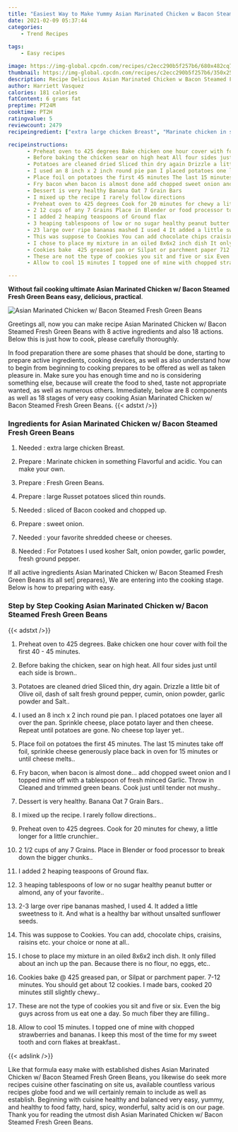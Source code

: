 ```yaml
---
title: "Easiest Way to Make Yummy Asian Marinated Chicken w Bacon Steamed Fresh Green Beans"
date: 2021-02-09 05:37:44
categories:
    - Trend Recipes
    
tags:
    - Easy recipes

image: https://img-global.cpcdn.com/recipes/c2ecc290b5f257b6/680x482cq70/asian-marinated-chicken-w-bacon-steamed-fresh-green-beans-recipe-main-photo.jpg
thumbnail: https://img-global.cpcdn.com/recipes/c2ecc290b5f257b6/350x250cq70/asian-marinated-chicken-w-bacon-steamed-fresh-green-beans-recipe-main-photo.jpg
description: Recipe Delicious Asian Marinated Chicken w Bacon Steamed Fresh Green Beans with 8 ingredients and 18 stages of easy cooking.
author: Harriett Vasquez
calories: 181 calories
fatContent: 6 grams fat
preptime: PT24M
cooktime: PT2H
ratingvalue: 5
reviewcount: 2479
recipeingredient: ["extra large chicken Breast", "Marinate chicken in something Flavorful and acidic You can make your own", "Fresh Green Beans", "large Russet potatoes sliced thin rounds", "sliced of Bacon cooked and chopped up", "sweet onion", "your favorite shredded cheese or cheeses", "For Potatoes I used kosher Salt onion powder garlic powder fresh ground pepper"]

recipeinstructions: 
      - Preheat oven to 425 degrees Bake chicken one hour cover with foil the first 40  45 minutes 
      - Before baking the chicken sear on high heat All four sides just until each side is brown 
      - Potatoes are cleaned dried Sliced thin dry again Drizzle a little bit of Olive oil dash of salt fresh ground pepper cumin onion powder garlic powder and Salt 
      - I used an 8 inch x 2 inch round pie pan I placed potatoes one layer all over the pan Sprinkle cheese place potato layer and then cheese Repeat until potatoes are gone No cheese top layer yet 
      - Place foil on potatoes the first 45 minutes The last 15 minutes take off foil sprinkle cheese generously place back in oven for 15 minutes or until cheese melts 
      - Fry bacon when bacon is almost done add chopped sweet onion and I topped mine off with a tablespoon of fresh minced Garlic Throw in Cleaned and trimmed green beans Cook just until tender not mushy 
      - Dessert is very healthy Banana Oat 7 Grain Bars 
      - I mixed up the recipe I rarely follow directions 
      - Preheat oven to 425 degrees Cook for 20 minutes for chewy a little longer for a little crunchier 
      - 2 12 cups of any 7 Grains Place in Blender or food processor to break down the bigger chunks 
      - I added 2 heaping teaspoons of Ground flax 
      - 3 heaping tablespoons of low or no sugar healthy peanut butter or almond any of your favorite 
      - 23 large over ripe bananas mashed I used 4 It added a little sweetness to it And what is a healthy bar without unsalted sunflower seeds 
      - This was suppose to Cookies You can add chocolate chips craisins raisins etc your choice or none at all 
      - I chose to place my mixture in an oiled 8x6x2 inch dish It only filled about an inch up the pan Because there is no flour no eggs etc 
      - Cookies bake  425 greased pan or Silpat or parchment paper 712 minutes You should get about 12 cookies I made bars cooked 20 minutes still slightly chewy 
      - These are not the type of cookies you sit and five or six Even the big guys across from us eat one a day So much fiber they are filling 
      - Allow to cool 15 minutes I topped one of mine with chopped strawberries and bananas I keep this most of the time for my sweet tooth and corn flakes at breakfast

---
```




**Without fail cooking ultimate Asian Marinated Chicken w/ Bacon Steamed Fresh Green Beans easy, delicious, practical**. 


![Asian Marinated Chicken w/ Bacon Steamed Fresh Green Beans](https://img-global.cpcdn.com/recipes/c2ecc290b5f257b6/680x482cq70/asian-marinated-chicken-w-bacon-steamed-fresh-green-beans-recipe-main-photo.jpg "Asian Marinated Chicken w/ Bacon Steamed Fresh Green Beans")




Greetings all, now you can make recipe Asian Marinated Chicken w/ Bacon Steamed Fresh Green Beans with 8 active ingredients and also 18 actions. Below this is just how to cook, please carefully thoroughly.

In food preparation there are some phases that should be done, starting to prepare active ingredients, cooking devices, as well as also understand how to begin from beginning to cooking prepares to be offered as well as taken pleasure in. Make sure you has enough time and no is considering something else, because will create the food to shed, taste not appropriate wanted, as well as numerous others. Immediately, below are 8 components as well as 18 stages of very easy cooking Asian Marinated Chicken w/ Bacon Steamed Fresh Green Beans.
{{< adstxt />}}

### Ingredients for Asian Marinated Chicken w/ Bacon Steamed Fresh Green Beans


1. Needed  : extra large chicken Breast.

1. Prepare  : Marinate chicken in something Flavorful and acidic. You can make your own.

1. Prepare  : Fresh Green Beans.

1. Prepare  : large Russet potatoes sliced thin rounds.

1. Needed  : sliced of Bacon cooked and chopped up.

1. Prepare  : sweet onion.

1. Needed  : your favorite shredded cheese or cheeses.

1. Needed  : For Potatoes I used kosher Salt, onion powder, garlic powder, fresh ground pepper.



If all active ingredients Asian Marinated Chicken w/ Bacon Steamed Fresh Green Beans its all set| prepares}, We are entering into the cooking stage. Below is how to preparing with easy.

### Step by Step Cooking Asian Marinated Chicken w/ Bacon Steamed Fresh Green Beans

{{< adstxt />}}


1. Preheat oven to 425 degrees. Bake chicken one hour cover with foil the first 40 - 45 minutes.



1. Before baking the chicken, sear on high heat. All four sides just until each side is brown..



1. Potatoes are cleaned dried Sliced thin, dry again. Drizzle a little bit of Olive oil, dash of salt fresh ground pepper, cumin, onion powder, garlic powder and Salt..



1. I used an 8 inch x 2 inch round pie pan. I placed potatoes one layer all over the pan. Sprinkle cheese, place potato layer and then cheese. Repeat until potatoes are gone. No cheese top layer yet..



1. Place foil on potatoes the first 45 minutes. The last 15 minutes take off foil, sprinkle cheese generously place back in oven for 15 minutes or until cheese melts..



1. Fry bacon, when bacon is almost done... add chopped sweet onion and I topped mine off with a tablespoon of fresh minced Garlic. Throw in Cleaned and trimmed green beans. Cook just until tender not mushy..



1. Dessert is very healthy. Banana Oat 7 Grain Bars..



1. I mixed up the recipe. I rarely follow directions..



1. Preheat oven to 425 degrees. Cook for 20 minutes for chewy, a little longer for a little crunchier..



1. 2 1/2 cups of any 7 Grains. Place in Blender or food processor to break down the bigger chunks..



1. I added 2 heaping teaspoons of Ground flax.



1. 3 heaping tablespoons of low or no sugar healthy peanut butter or almond, any of your favorite..



1. 2-3 large over ripe bananas mashed, I used 4. It added a little sweetness to it. And what is a healthy bar without unsalted sunflower seeds.



1. This was suppose to Cookies. You can add, chocolate chips, craisins, raisins etc. your choice or none at all..



1. I chose to place my mixture in an oiled 8x6x2 inch dish. It only filled about an inch up the pan. Because there is no flour, no eggs, etc..



1. Cookies bake @ 425 greased pan, or Silpat or parchment paper. 7-12 minutes. You should get about 12 cookies. I made bars, cooked 20 minutes still slightly chewy..



1. These are not the type of cookies you sit and five or six. Even the big guys across from us eat one a day. So much fiber they are filling..



1. Allow to cool 15 minutes. I topped one of mine with chopped strawberries and bananas. I keep this most of the time for my sweet tooth and corn flakes at breakfast..





{{< adslink />}}

Like that formula easy make with established dishes Asian Marinated Chicken w/ Bacon Steamed Fresh Green Beans, you likewise do seek more recipes cuisine other fascinating on site us, available countless various recipes globe food and we will certainly remain to include as well as establish. Beginning with cuisine healthy and balanced very easy, yummy, and healthy to food fatty, hard, spicy, wonderful, salty acid is on our page. Thank you for reading the utmost dish Asian Marinated Chicken w/ Bacon Steamed Fresh Green Beans.
